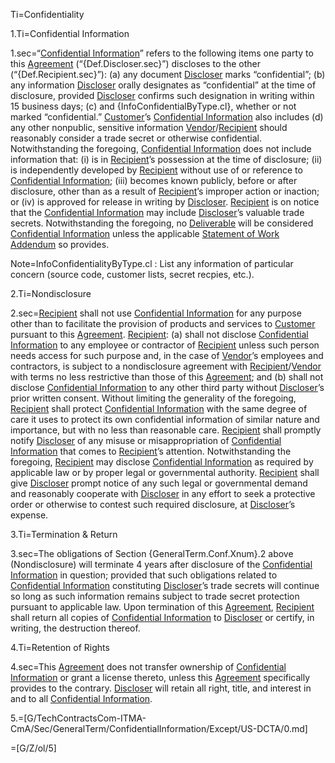 Ti=Confidentiality

1.Ti=Confidential Information

1.sec=“<a href='#Def.Confidential_Information.sec' class='definedterm'>Confidential Information</a>” refers to the following items one party to this <a href='#Def.Agreement.sec' class='definedterm'>Agreement</a> (“{Def.Discloser.sec}”) discloses to the other (“{Def.Recipient.sec}”): (a) any document <a href='#Def.Discloser.sec' class='definedterm'>Discloser</a> marks “confidential”; (b) any information <a href='#Def.Discloser.sec' class='definedterm'>Discloser</a> orally designates as “confidential” at the time of disclosure, provided <a href='#Def.Discloser.sec' class='definedterm'>Discloser</a> confirms such designation in writing within 15 business days; (c) and {InfoConfidentialByType.cl}, whether or not marked “confidential.” <a href='#Def.Customer.sec' class='definedterm'>Customer</a>’s <a href='#Def.Confidential_Information.sec' class='definedterm'>Confidential Information</a> also includes (d) any other nonpublic, sensitive information <a href='#Def.Vendor.sec' class='definedterm'>Vendor</a>/<a href='#Def.Recipient.sec' class='definedterm'>Recipient</a> should reasonably consider a trade secret or otherwise confidential. Notwithstanding the foregoing, <a href='#Def.Confidential_Information.sec' class='definedterm'>Confidential Information</a> does not include information that: (i) is in <a href='#Def.Recipient.sec' class='definedterm'>Recipient</a>’s possession at the time of disclosure; (ii) is independently developed by <a href='#Def.Recipient.sec' class='definedterm'>Recipient</a> without use of or reference to <a href='#Def.Confidential_Information.sec' class='definedterm'>Confidential Information</a>; (iii) becomes known publicly, before or after disclosure, other than as a result of <a href='#Def.Recipient.sec' class='definedterm'>Recipient</a>’s improper action or inaction; or (iv) is approved for release in writing by <a href='#Def.Discloser.sec' class='definedterm'>Discloser</a>. <a href='#Def.Recipient.sec' class='definedterm'>Recipient</a> is on notice that the <a href='#Def.Confidential_Information.sec' class='definedterm'>Confidential Information</a> may include <a href='#Def.Discloser.sec' class='definedterm'>Discloser</a>’s valuable trade secrets. Notwithstanding the foregoing, no <a href='#Def.Deliverable.sec' class='definedterm'>Deliverable</a> will be considered <a href='#Def.Confidential_Information.sec' class='definedterm'>Confidential Information</a> unless the applicable <a href='#Def.Statement_of_Work.sec' class='definedterm'>Statement of Work</a> <a href='#Def.Addendum.sec' class='definedterm'>Addendum</a> so provides.

Note=InfoConfidentialityByType.cl : List any information of particular concern (source code, customer lists, secret recpies, etc.).

2.Ti=Nondisclosure

2.sec=<a href='#Def.Recipient.sec' class='definedterm'>Recipient</a> shall not use <a href='#Def.Confidential_Information.sec' class='definedterm'>Confidential Information</a> for any purpose other than to facilitate the provision of products and services to <a href='#Def.Customer.sec' class='definedterm'>Customer</a> pursuant to this <a href='#Def.Agreement.sec' class='definedterm'>Agreement</a>. <a href='#Def.Recipient.sec' class='definedterm'>Recipient</a>: (a) shall not disclose <a href='#Def.Confidential_Information.sec' class='definedterm'>Confidential Information</a> to any employee or contractor of <a href='#Def.Recipient.sec' class='definedterm'>Recipient</a> unless such person needs access for such purpose and, in the case of <a href='#Def.Vendor.sec' class='definedterm'>Vendor</a>’s employees and contractors, is subject to a nondisclosure agreement with <a href='#Def.Recipient.sec' class='definedterm'>Recipient</a>/<a href='#Def.Vendor.sec' class='definedterm'>Vendor</a> with terms no less restrictive than those of this <a href='#Def.Agreement.sec' class='definedterm'>Agreement</a>; and (b) shall not disclose <a href='#Def.Confidential_Information.sec' class='definedterm'>Confidential Information</a> to any other third party without <a href='#Def.Discloser.sec' class='definedterm'>Discloser</a>’s prior written consent. Without limiting the generality of the foregoing, <a href='#Def.Recipient.sec' class='definedterm'>Recipient</a> shall protect <a href='#Def.Confidential_Information.sec' class='definedterm'>Confidential Information</a> with the same degree of care it uses to protect its own confidential information of similar nature and importance, but with no less than reasonable care. <a href='#Def.Recipient.sec' class='definedterm'>Recipient</a> shall promptly notify <a href='#Def.Discloser.sec' class='definedterm'>Discloser</a> of any misuse or misappropriation of <a href='#Def.Confidential_Information.sec' class='definedterm'>Confidential Information</a> that comes to <a href='#Def.Recipient.sec' class='definedterm'>Recipient</a>’s attention. Notwithstanding the foregoing, <a href='#Def.Recipient.sec' class='definedterm'>Recipient</a> may disclose <a href='#Def.Confidential_Information.sec' class='definedterm'>Confidential Information</a> as required by applicable law or by proper legal or governmental authority. <a href='#Def.Recipient.sec' class='definedterm'>Recipient</a> shall give <a href='#Def.Discloser.sec' class='definedterm'>Discloser</a> prompt notice of any such legal or governmental demand and reasonably cooperate with <a href='#Def.Discloser.sec' class='definedterm'>Discloser</a> in any effort to seek a protective order or otherwise to contest such required disclosure, at <a href='#Def.Discloser.sec' class='definedterm'>Discloser</a>’s expense.

3.Ti=Termination & Return

3.sec=The obligations of Section {GeneralTerm.Conf.Xnum}.2 above (Nondisclosure) will terminate 4 years after disclosure of the <a href='#Def.Confidential_Information.sec' class='definedterm'>Confidential Information</a> in question; provided that such obligations related to <a href='#Def.Confidential_Information.sec' class='definedterm'>Confidential Information</a> constituting <a href='#Def.Discloser.sec' class='definedterm'>Discloser</a>’s trade secrets will continue so long as such information remains subject to trade secret protection pursuant to applicable law. Upon termination of this <a href='#Def.Agreement.sec' class='definedterm'>Agreement</a>, <a href='#Def.Recipient.sec' class='definedterm'>Recipient</a> shall return all copies of <a href='#Def.Confidential_Information.sec' class='definedterm'>Confidential Information</a> to <a href='#Def.Discloser.sec' class='definedterm'>Discloser</a> or certify, in writing, the destruction thereof.

4.Ti=Retention of Rights

4.sec=This <a href='#Def.Agreement.sec' class='definedterm'>Agreement</a> does not transfer ownership of <a href='#Def.Confidential_Information.sec' class='definedterm'>Confidential Information</a> or grant a license thereto, unless this <a href='#Def.Agreement.sec' class='definedterm'>Agreement</a> specifically provides to the contrary. <a href='#Def.Discloser.sec' class='definedterm'>Discloser</a> will retain all right, title, and interest in and to all <a href='#Def.Confidential_Information.sec' class='definedterm'>Confidential Information</a>.

5.=[G/TechContractsCom-ITMA-CmA/Sec/GeneralTerm/ConfidentialInformation/Except/US-DCTA/0.md]

=[G/Z/ol/5]

